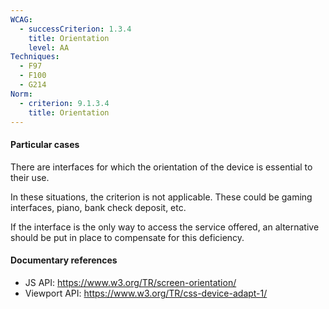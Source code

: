 ```yaml
---
WCAG:
  - successCriterion: 1.3.4
    title: Orientation
    level: AA
Techniques:
  - F97
  - F100
  - G214
Norm:
  - criterion: 9.1.3.4
    title: Orientation
---
```


#### Particular cases

There are interfaces for which the orientation of the device is essential to their use.

In these situations, the criterion is not applicable. These could be gaming interfaces, piano, bank check deposit, etc.

If the interface is the only way to access the service offered, an alternative should be put in place to compensate for this deficiency.

#### Documentary references

- JS API: https://www.w3.org/TR/screen-orientation/
- Viewport API: https://www.w3.org/TR/css-device-adapt-1/
